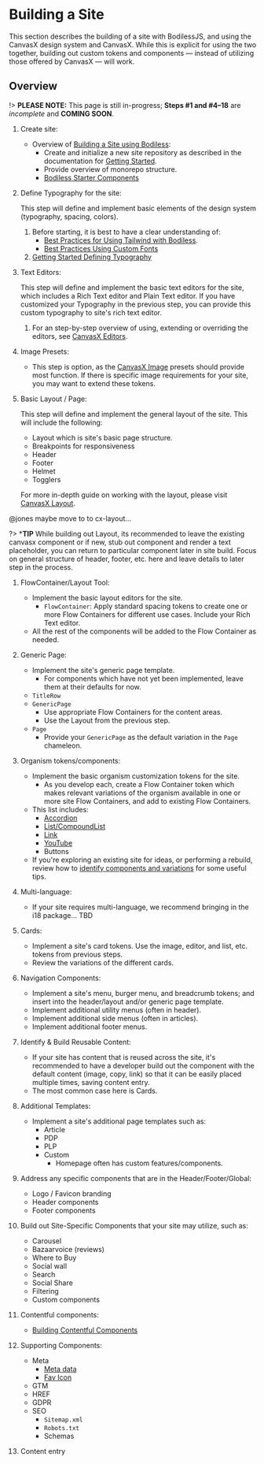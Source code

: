 # Building a Site

This section describes the building of a site with BodilessJS, and using the CanvasX design system
and CanvasX. While this is explicit for using the two together, building out custom tokens and
components — instead of utilizing those offered by CanvasX — will work.

## Overview

!> **PLEASE NOTE:** This page is still in-progress; **Steps #1 and #4–18** are _incomplete_ and
**COMING SOON**.

01. Create site:
    - Overview of [Building a Site using Bodiless](./BuildingOverview):
      - Create and initialize a new site repository as described in the documentation for [Getting
        Started](/About/GettingStarted).
      - Provide overview of monorepo structure.
      - [Bodiless Starter Components](./ComponentsStarterKit)

01. Define Typography for the site:

    This step will define and implement basic elements of the design system (typography, spacing,
    colors).

    01. Before starting, it is best to have a clear understanding of:
        - [Best Practices for Using Tailwind with
        Bodiless](./Typography/TailwindGuide).
        - [Best Practices Using Custom Fonts](./Typography/Fonts)
    01. [Getting Started Defining Typography](./Typography/Typography)

01. Text Editors:

    This step will define and implement the basic text editors for the site, which includes a Rich
    Text editor and Plain Text editor.  If you have customized your Typography in the previous step, you can provide this custom typography to site's rich text editor.

    01. For an step-by-step overview of using, extending or overriding the editors, see [CanvasX
        Editors](/Components/Editors/CX_Editors/).

01. Image Presets:

    - This step is option, as the [CanvasX Image](/Components/Images/CX_Images/) presets should provide most function.  If there is specific image requirements for your site, you may want to extend these tokens.

01. Basic Layout / Page:

    This step will define and implement the general layout of the site.  This will include the following:
    - Layout which is site's basic page structure.
    - Breakpoints for responsiveness
    - Header
    - Footer
    - Helmet
    - Togglers

    For more in-depth guide on working with the layout, please visit [CanvasX Layout](/Components/CX_Layout/).

@jones maybe move to to cx-layout...

?> ***TIP** While building out Layout, its recommended to leave the existing canvasx component or if new, stub out component and render a text placeholder, you can return to particular component later in site build.  Focus on general structure of header, footer, etc. here and leave details to later step in the process.

01. FlowContainer/Layout Tool:
    - Implement the basic layout editors for the site.
      - `FlowContainer`: Apply standard spacing tokens to create one or more Flow Containers for
        different use cases. Include your Rich Text editor.
    - All the rest of the components will be added to the Flow Container as needed.

01. Generic Page:
    - Implement the site's generic page template.
      - For components which have not yet been implemented, leave them at their defaults for now.
    - `TitleRow`
    - `GenericPage`
      - Use appropriate Flow Containers for the content areas.
      - Use the Layout from the previous step.
    - `Page`
      - Provide your `GenericPage` as the default variation in the `Page` chameleon.

01. Organism tokens/components:
    - Implement the basic organism customization tokens for the site.
      - As you develop each, create a Flow Container token which makes relevant variations of the
        organism available in one or more site Flow Containers, and add to existing Flow Containers.
    - This list includes:
      - [Accordion](/Components/SingleAccordion)
      - [List/CompoundList](/Components/List)
      - [Link](/Components/Link/)
      - [YouTube](/Components/YouTube)
      - Buttons
    - If you're exploring an existing site for ideas, or performing a rebuild, review how to
      [identify components and variations](./IdentifyingComponentsGuide) for some useful tips.

01. Multi-language:
      <!-- TODO: Complete bullet when able. -->
    - If your site requires multi-language, we recommend bringing in the i18 package... TBD

01. Cards:
    - Implement a site's card tokens. Use the image, editor, and list, etc. tokens from previous
      steps.
    - Review the variations of the different cards.

01. Navigation Components:
    - Implement a site's menu, burger menu, and breadcrumb tokens; and insert into the header/layout
      and/or generic page template.
    - Implement additional utility menus (often in header).
    - Implement additional side menus (often in articles).
    - Implement additional footer menus.

01. Identify & Build Reusable Content:
    - If your site has content that is reused across the site, it's recommended to have a developer
      build out the component with the default content (image, copy, link) so that it can be easily
      placed multiple times, saving content entry.
    - The most common case here is Cards.

01. Additional Templates:
    - Implement a site's additional page templates such as:
      - Article
      - PDP
      - PLP
      - Custom
        - Homepage often has custom features/components.

01. Address any specific components that are in the Header/Footer/Global:
    - Logo / Favicon branding
    - Header components
    - Footer components

01. Build out Site-Specific Components that your site may utilize, such as:
    - Carousel
    - Bazaarvoice (reviews)
    - Where to Buy
    - Social wall
    - Search
    - Social Share
    - Filtering
    - Custom components

01. Contentful components:
    - [Building Contentful Components](./BuildingComponents/BuildingContentful)

01. Supporting Components:
    - Meta
      - [Meta data](./Meta/MetaData.md)
      - [Fav Icon](./Meta/FavIcon.md)
    - GTM
    - HREF
    - GDPR
    - SEO
      - `Sitemap.xml`
      - `Robots.txt`
      - Schemas

01. Content entry
